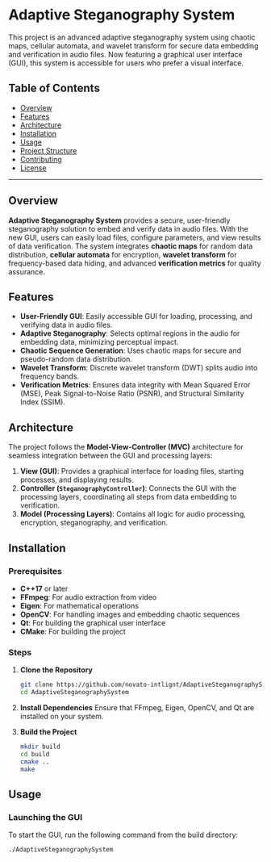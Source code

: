 # Adaptive Steganography System

This project is an advanced adaptive steganography system using chaotic maps, cellular automata, and wavelet transform for secure data embedding and verification in audio files. Now featuring a graphical user interface (GUI), this system is accessible for users who prefer a visual interface.

## Table of Contents

- [Overview](#overview)
- [Features](#features)
- [Architecture](#architecture)
- [Installation](#installation)
- [Usage](#usage)
- [Project Structure](#project-structure)
- [Contributing](#contributing)
- [License](#license)

---

## Overview

**Adaptive Steganography System** provides a secure, user-friendly steganography solution to embed and verify data in audio files. With the new GUI, users can easily load files, configure parameters, and view results of data verification. The system integrates **chaotic maps** for random data distribution, **cellular automata** for encryption, **wavelet transform** for frequency-based data hiding, and advanced **verification metrics** for quality assurance.

## Features

- **User-Friendly GUI**: Easily accessible GUI for loading, processing, and verifying data in audio files.
- **Adaptive Steganography**: Selects optimal regions in the audio for embedding data, minimizing perceptual impact.
- **Chaotic Sequence Generation**: Uses chaotic maps for secure and pseudo-random data distribution.
- **Wavelet Transform**: Discrete wavelet transform (DWT) splits audio into frequency bands.
- **Verification Metrics**: Ensures data integrity with Mean Squared Error (MSE), Peak Signal-to-Noise Ratio (PSNR), and Structural Similarity Index (SSIM).

## Architecture

The project follows the **Model-View-Controller (MVC)** architecture for seamless integration between the GUI and processing layers:

1. **View (GUI)**: Provides a graphical interface for loading files, starting processes, and displaying results.
2. **Controller (`SteganographyController`)**: Connects the GUI with the processing layers, coordinating all steps from data embedding to verification.
3. **Model (Processing Layers)**: Contains all logic for audio processing, encryption, steganography, and verification.

## Installation

### Prerequisites

- **C++17** or later
- **FFmpeg**: For audio extraction from video
- **Eigen**: For mathematical operations
- **OpenCV**: For handling images and embedding chaotic sequences
- **Qt**: For building the graphical user interface
- **CMake**: For building the project

### Steps

1. **Clone the Repository**

   ```bash
   git clone https://github.com/novato-intlignt/AdaptiveSteganographySystem.git
   cd AdaptiveSteganographySystem
   ```

2. **Install Dependencies**
   Ensure that FFmpeg, Eigen, OpenCV, and Qt are installed on your system.

3. **Build the Project**
   ```bash
   mkdir build
   cd build
   cmake ..
   make
   ```

## Usage

### Launching the GUI

To start the GUI, run the following command from the build directory:

```bash
./AdaptiveSteganographySystem
```
